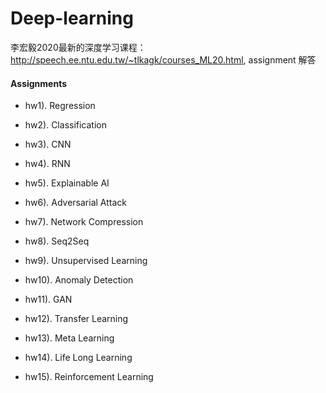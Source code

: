 # Deep-learning

李宏毅2020最新的深度学习课程：http://speech.ee.ntu.edu.tw/~tlkagk/courses_ML20.html, assignment 解答

#### Assignments

- hw1).  Regression
- hw2).  Classification
- hw3).  CNN
- hw4).  RNN
- hw5).  Explainable AI
- hw6).  Adversarial Attack
- hw7).  Network Compression
- hw8).  Seq2Seq
- hw9).  Unsupervised Learning

- hw10).  Anomaly Detection

- hw11).  GAN

- hw12).  Transfer Learning

- hw13).  Meta Learning

- hw14).  Life Long Learning

- hw15).  Reinforcement Learning







